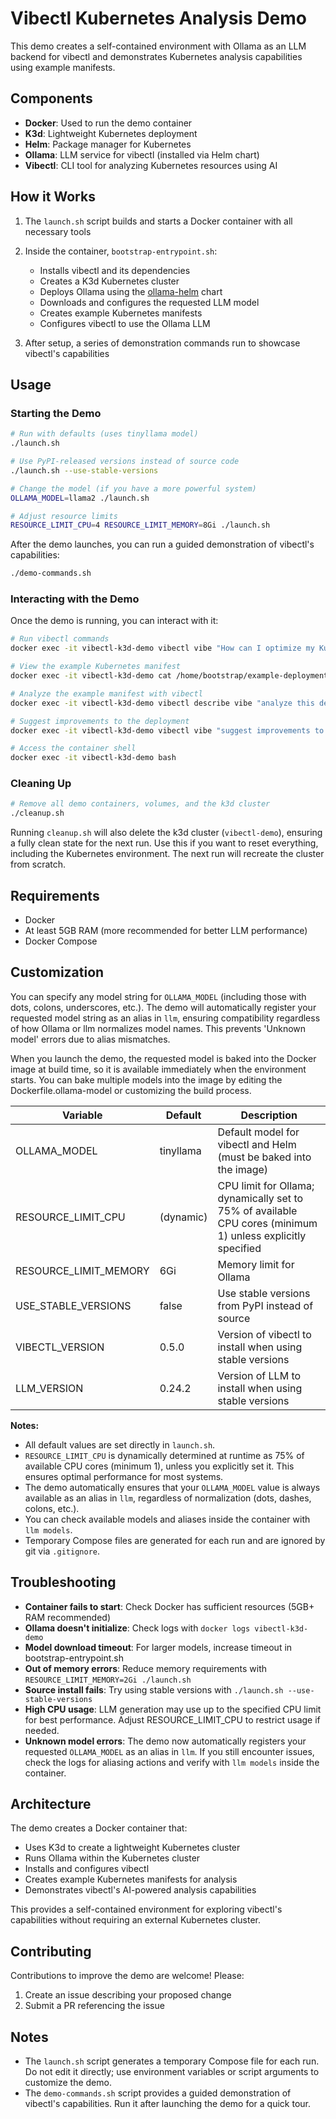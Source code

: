 # Vibectl Kubernetes Analysis Demo

This demo creates a self-contained environment with Ollama as an LLM backend for vibectl and demonstrates Kubernetes analysis capabilities using example manifests.

## Components

- **Docker**: Used to run the demo container
- **K3d**: Lightweight Kubernetes deployment
- **Helm**: Package manager for Kubernetes
- **Ollama**: LLM service for vibectl (installed via Helm chart)
- **Vibectl**: CLI tool for analyzing Kubernetes resources using AI

## How it Works

1. The `launch.sh` script builds and starts a Docker container with all necessary tools
2. Inside the container, `bootstrap-entrypoint.sh`:
   - Installs vibectl and its dependencies
   - Creates a K3d Kubernetes cluster
   - Deploys Ollama using the [ollama-helm](https://github.com/otwld/ollama-helm) chart
   - Downloads and configures the requested LLM model
   - Creates example Kubernetes manifests
   - Configures vibectl to use the Ollama LLM

3. After setup, a series of demonstration commands run to showcase vibectl's capabilities

## Usage

### Starting the Demo

```bash
# Run with defaults (uses tinyllama model)
./launch.sh

# Use PyPI-released versions instead of source code
./launch.sh --use-stable-versions

# Change the model (if you have a more powerful system)
OLLAMA_MODEL=llama2 ./launch.sh

# Adjust resource limits
RESOURCE_LIMIT_CPU=4 RESOURCE_LIMIT_MEMORY=8Gi ./launch.sh
```

After the demo launches, you can run a guided demonstration of vibectl's capabilities:

```bash
./demo-commands.sh
```

### Interacting with the Demo

Once the demo is running, you can interact with it:

```bash
# Run vibectl commands
docker exec -it vibectl-k3d-demo vibectl vibe "How can I optimize my Kubernetes deployments?"

# View the example Kubernetes manifest
docker exec -it vibectl-k3d-demo cat /home/bootstrap/example-deployment.yaml

# Analyze the example manifest with vibectl
docker exec -it vibectl-k3d-demo vibectl describe vibe "analyze this deployment" -f /home/bootstrap/example-deployment.yaml

# Suggest improvements to the deployment
docker exec -it vibectl-k3d-demo vibectl vibe "suggest improvements to this deployment" -f /home/bootstrap/example-deployment.yaml

# Access the container shell
docker exec -it vibectl-k3d-demo bash
```

### Cleaning Up

```bash
# Remove all demo containers, volumes, and the k3d cluster
./cleanup.sh
```

Running `cleanup.sh` will also delete the k3d cluster (`vibectl-demo`), ensuring a fully clean state for the next run. Use this if you want to reset everything, including the Kubernetes environment. The next run will recreate the cluster from scratch.

## Requirements

- Docker
- At least 5GB RAM (more recommended for better LLM performance)
- Docker Compose

## Customization

You can specify any model string for `OLLAMA_MODEL` (including those with dots, colons, underscores, etc.). The demo will automatically register your requested model string as an alias in `llm`, ensuring compatibility regardless of how Ollama or llm normalizes model names. This prevents 'Unknown model' errors due to alias mismatches.

When you launch the demo, the requested model is baked into the Docker image at build time, so it is available immediately when the environment starts. You can bake multiple models into the image by editing the Dockerfile.ollama-model or customizing the build process.

| Variable | Default | Description |
|----------|---------|-------------|
| OLLAMA_MODEL | tinyllama | Default model for vibectl and Helm (must be baked into the image) |
| RESOURCE_LIMIT_CPU | (dynamic) | CPU limit for Ollama; dynamically set to 75% of available CPU cores (minimum 1) unless explicitly specified |
| RESOURCE_LIMIT_MEMORY | 6Gi | Memory limit for Ollama |
| USE_STABLE_VERSIONS | false | Use stable versions from PyPI instead of source |
| VIBECTL_VERSION | 0.5.0 | Version of vibectl to install when using stable versions |
| LLM_VERSION | 0.24.2 | Version of LLM to install when using stable versions |

**Notes:**
- All default values are set directly in `launch.sh`.
- `RESOURCE_LIMIT_CPU` is dynamically determined at runtime as 75% of available CPU cores (minimum 1), unless you explicitly set it. This ensures optimal performance for most systems.
- The demo automatically ensures that your `OLLAMA_MODEL` value is always available as an alias in `llm`, regardless of normalization (dots, dashes, colons, etc.).
- You can check available models and aliases inside the container with `llm models`.
- Temporary Compose files are generated for each run and are ignored by git via `.gitignore`.

## Troubleshooting

- **Container fails to start**: Check Docker has sufficient resources (5GB+ RAM recommended)
- **Ollama doesn't initialize**: Check logs with `docker logs vibectl-k3d-demo`
- **Model download timeout**: For larger models, increase timeout in bootstrap-entrypoint.sh
- **Out of memory errors**: Reduce memory requirements with `RESOURCE_LIMIT_MEMORY=2Gi ./launch.sh`
- **Source install fails**: Try using stable versions with `./launch.sh --use-stable-versions`
- **High CPU usage**: LLM generation may use up to the specified CPU limit for best performance. Adjust RESOURCE_LIMIT_CPU to restrict usage if needed.
- **Unknown model errors**: The demo now automatically registers your requested `OLLAMA_MODEL` as an alias in `llm`. If you still encounter issues, check the logs for aliasing actions and verify with `llm models` inside the container.

## Architecture

The demo creates a Docker container that:
- Uses K3d to create a lightweight Kubernetes cluster
- Runs Ollama within the Kubernetes cluster
- Installs and configures vibectl
- Creates example Kubernetes manifests for analysis
- Demonstrates vibectl's AI-powered analysis capabilities

This provides a self-contained environment for exploring vibectl's capabilities without requiring an external Kubernetes cluster.

## Contributing

Contributions to improve the demo are welcome! Please:

1. Create an issue describing your proposed change
2. Submit a PR referencing the issue

## Notes

- The `launch.sh` script generates a temporary Compose file for each run. Do not edit it directly; use environment variables or script arguments to customize the demo.
- The `demo-commands.sh` script provides a guided demonstration of vibectl's capabilities. Run it after launching the demo for a quick tour.
